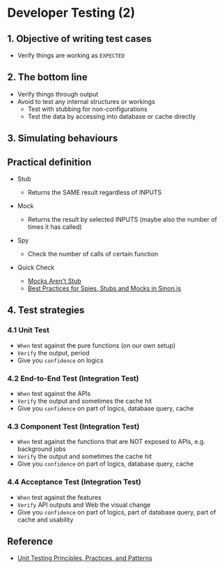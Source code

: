 # Developer Testing (2)

## 1. Objective of writing test cases
- Verify things are working as `EXPECTED`

## 2. The bottom line
- Verify things through output
- Avoid to test any internal structures or workings
  - Test with stubbing for non-configurations
  - Test the data by accessing into database or cache directly

## 3. Simulating behaviours

## Practical definition
- Stub
  - Returns the SAME result regardless of INPUTS
- Mock
  - Returns the result by selected INPUTS (maybe also the number of times it has called)
- Spy
  - Check the number of calls of certain function
 
- Quick Check 
  - [Mocks Aren't Stub](https://martinfowler.com/articles/mocksArentStubs.html)
  - [Best Practices for Spies, Stubs and Mocks in Sinon.js](https://semaphoreci.com/community/tutorials/best-practices-for-spies-stubs-and-mocks-in-sinon-js)

## 4. Test strategies 

### 4.1 Unit Test
- `When` test against the pure functions (on our own setup)
- `Verify` the output, period
- Give you `confidence` on logics

### 4.2 End-to-End Test (Integration Test)
- `When` test against the APIs
- `Verify` the output and sometimes the cache hit
- Give you `confidence` on part of logics, database query, cache

### 4.3 Component Test (Integration Test)
- `When` test against the functions that are NOT exposed to APIs, e.g. background jobs
- `Verify` the output and sometimes the cache hit
- Give you `confidence` on part of logics, database query, cache

### 4.4 Acceptance Test (Integration Test)
- `When` test against the features
- `Verify` API outputs and Web the visual change
- Give you `confidence` on part of logics, part of database query, part of cache and usability

## Reference
- [Unit Testing Principles, Practices, and Patterns](https://www.manning.com/books/unit-testing)
